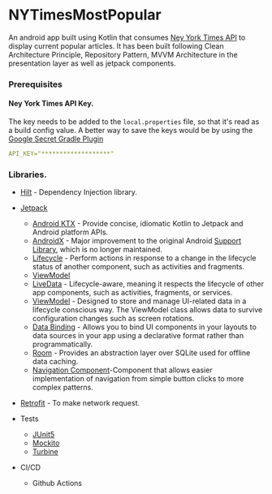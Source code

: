 # NYTimesMostPopular

 An android app built using Kotlin that consumes [Ney York Times API](https://developer.nytimes.com/get-started/3) to display current popular articles.
It has been built following Clean Architecture Principle, Repository Pattern, MVVM Architecture in the presentation layer as well as jetpack components.
### Prerequisites

#### Ney York Times API Key.

The key needs to be added to the `local.properties` file, so that it's read as a build config value. A better way to save the keys would be by using the [Google Secret Gradle Plugin](https://github.com/google/secrets-gradle-plugin)

```yaml
API_KEY="*******************"
```
### Libraries.

- [Hilt](https://github.com/google/hilt) - Dependency Injection library.
- [Jetpack](https://developer.android.com/jetpack)
  -   [Android KTX](https://developer.android.com/kotlin/ktx.html) - Provide concise, idiomatic Kotlin to Jetpack and Android platform APIs.
    - [AndroidX](https://developer.android.com/jetpack/androidx) - Major improvement to the original Android [Support Library](https://developer.android.com/topic/libraries/support-library/index), which is no longer maintained.
    -   [Lifecycle](https://developer.android.com/topic/libraries/architecture/lifecycle) - Perform actions in response to a change in the lifecycle status of another component, such as activities and fragments.
    -   [ViewModel](https://developer.android.com/topic/libraries/architecture/viewmodel)
    - [LiveData](https://developer.android.com/topic/libraries/architecture/livedata) - Lifecycle-aware, meaning it respects the lifecycle of other app components, such as activities, fragments, or services.
    -   [ViewModel](https://developer.android.com/topic/libraries/architecture/viewmodel) - Designed to store and manage UI-related data in a lifecycle conscious way. The ViewModel class allows data to survive configuration changes such as screen rotations.
     - [Data Binding](https://developer.android.com/topic/libraries/data-binding/) - Allows you to bind UI components in your layouts to data sources in your app using a declarative format rather than programmatically.
    - [Room](https://developer.android.com/training/data-storage/room) - Provides an abstraction layer over SQLite used for offline data caching.
    - [Navigation Component](https://developer.android.com/guide/navigation/navigation-getting-started)-Component that allows easier implementation of navigation from simple button clicks to more complex patterns.

  
- [Retrofit](https://square.github.io/retrofit/) - To make network request.
-  Tests
    - [JUnit5](https://junit.org/junit5/)
    - [Mockito](https://github.com/mockito/mockito)
    - [Turbine](https://github.com/cashapp/turbine)

- CI/CD
    - Github Actions
